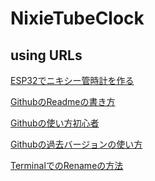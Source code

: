 # NixieTubeClock
## using URLs
[ESP32でニキシー管時計を作る](https://qiita.com/Gen-Gen-0504/items/9f885674f90cadf54797)

[GithubのReadmeの書き方](https://docs.github.com/ja/get-started/writing-on-github/getting-started-with-writing-and-formatting-on-github/basic-writing-and-formatting-syntax)　

[Githubの使い方初心者](https://www.kagoya.jp/howto/it-glossary/develop/howtousegithub/)　

[Githubの過去バージョンの使い方](https://qiita.com/mako5656/items/594b30137e7415ac608c)

[TerminalでのRenameの方法](http://adminweb.s25.xrea.com/command/file/index3.htmlf)
